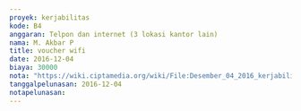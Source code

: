 ```yaml
---
proyek: kerjabilitas
kode: B4
anggaran: Telpon dan internet (3 lokasi kantor lain)
nama: M. Akbar P
title: voucher wifi
date: 2016-12-04
biaya: 30000
nota: "https://wiki.ciptamedia.org/wiki/File:Desember_04_2016_kerjabilitas_B4_internet_akbar.jpg"
tanggalpelunasan: 2016-12-04
notapelunasan:
---
```

